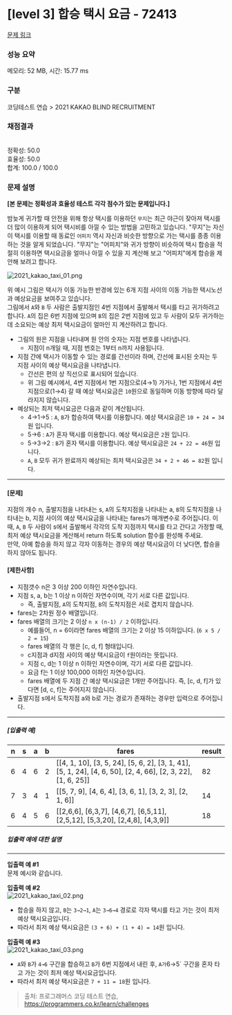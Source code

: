 # [level 3] 합승 택시 요금 - 72413 

[문제 링크](https://school.programmers.co.kr/learn/courses/30/lessons/72413) 

### 성능 요약

메모리: 52 MB, 시간: 15.77 ms

### 구분

코딩테스트 연습 > 2021 KAKAO BLIND RECRUITMENT

### 채점결과

<br/>정확성: 50.0<br/>효율성: 50.0<br/>합계: 100.0 / 100.0

### 문제 설명

<p style="user-select: auto;"><strong style="user-select: auto;">[본 문제는 정확성과 효율성 테스트 각각 점수가 있는 문제입니다.]</strong></p>

<p style="user-select: auto;">밤늦게 귀가할 때 안전을 위해 항상 택시를 이용하던 <code style="user-select: auto;">무지</code>는 최근 야근이 잦아져 택시를 더 많이 이용하게 되어 택시비를 아낄 수 있는 방법을 고민하고 있습니다. "무지"는 자신이 택시를 이용할 때 동료인 <code style="user-select: auto;">어피치</code> 역시 자신과 비슷한 방향으로 가는 택시를 종종 이용하는 것을 알게 되었습니다. "무지"는 "어피치"와 귀가 방향이 비슷하여 택시 합승을 적절히 이용하면 택시요금을 얼마나 아낄 수 있을 지 계산해 보고 "어피치"에게 합승을 제안해 보려고 합니다.</p>

<p style="user-select: auto;"><img src="https://grepp-programmers.s3.ap-northeast-2.amazonaws.com/files/production/715ff493-d1a0-44d8-9273-a785280b3f1e/2021_kakao_taxi_01.png" title="" alt="2021_kakao_taxi_01.png" style="user-select: auto;"></p>

<p style="user-select: auto;">위 예시 그림은 택시가 이동 가능한 반경에 있는 6개 지점 사이의 이동 가능한 택시노선과 예상요금을 보여주고 있습니다.<br style="user-select: auto;">
그림에서 <code style="user-select: auto;">A</code>와 <code style="user-select: auto;">B</code> 두 사람은 출발지점인 4번 지점에서 출발해서 택시를 타고 귀가하려고 합니다. <code style="user-select: auto;">A</code>의 집은 6번 지점에 있으며 <code style="user-select: auto;">B</code>의 집은 2번 지점에 있고 두 사람이 모두 귀가하는 데 소요되는 예상 최저 택시요금이 얼마인 지 계산하려고 합니다.</p>

<ul style="user-select: auto;">
<li style="user-select: auto;">그림의 원은 지점을 나타내며 원 안의 숫자는 지점 번호를 나타냅니다.

<ul style="user-select: auto;">
<li style="user-select: auto;">지점이 n개일 때, 지점 번호는 1부터 n까지 사용됩니다.</li>
</ul></li>
<li style="user-select: auto;">지점 간에 택시가 이동할 수 있는 경로를 간선이라 하며, 간선에 표시된 숫자는 두 지점 사이의 예상 택시요금을 나타냅니다.

<ul style="user-select: auto;">
<li style="user-select: auto;">간선은 편의 상 직선으로 표시되어 있습니다.</li>
<li style="user-select: auto;">위 그림 예시에서, 4번 지점에서 1번 지점으로(4→1) 가거나, 1번 지점에서 4번 지점으로(1→4) 갈 때 예상 택시요금은 <code style="user-select: auto;">10</code>원으로 동일하며 이동 방향에 따라 달라지지 않습니다.</li>
</ul></li>
<li style="user-select: auto;">예상되는 최저 택시요금은 다음과 같이 계산됩니다.

<ul style="user-select: auto;">
<li style="user-select: auto;">4→1→5 : <code style="user-select: auto;">A</code>, <code style="user-select: auto;">B</code>가 합승하여 택시를 이용합니다. 예상 택시요금은 <code style="user-select: auto;">10 + 24 = 34</code>원 입니다.</li>
<li style="user-select: auto;">5→6 : <code style="user-select: auto;">A</code>가 혼자 택시를 이용합니다. 예상 택시요금은 <code style="user-select: auto;">2</code>원 입니다.</li>
<li style="user-select: auto;">5→3→2 : <code style="user-select: auto;">B</code>가 혼자 택시를 이용합니다. 예상 택시요금은 <code style="user-select: auto;">24 + 22 = 46</code>원 입니다.</li>
<li style="user-select: auto;"><code style="user-select: auto;">A</code>, <code style="user-select: auto;">B</code> 모두 귀가 완료까지 예상되는 최저 택시요금은 <code style="user-select: auto;">34 + 2 + 46 = 82</code>원 입니다.</li>
</ul></li>
</ul>

<hr style="user-select: auto;">

<h4 style="user-select: auto;"><strong style="user-select: auto;">[문제]</strong></h4>

<p style="user-select: auto;">지점의 개수 n, 출발지점을 나타내는 s, <code style="user-select: auto;">A</code>의 도착지점을 나타내는 a, <code style="user-select: auto;">B</code>의 도착지점을 나타내는 b, 지점 사이의 예상 택시요금을 나타내는 fares가 매개변수로 주어집니다. 이때, <code style="user-select: auto;">A</code>, <code style="user-select: auto;">B</code> 두 사람이 s에서 출발해서 각각의 도착 지점까지 택시를 타고 간다고 가정할 때, 최저 예상 택시요금을 계산해서 return 하도록 solution 함수를 완성해 주세요.<br style="user-select: auto;">
만약, 아예 합승을 하지 않고 각자 이동하는 경우의 예상 택시요금이 더 낮다면, 합승을 하지 않아도 됩니다.</p>

<h4 style="user-select: auto;"><strong style="user-select: auto;">[제한사항]</strong></h4>

<ul style="user-select: auto;">
<li style="user-select: auto;">지점갯수 n은 3 이상 200 이하인 자연수입니다.</li>
<li style="user-select: auto;">지점 s, a, b는 1 이상 n 이하인 자연수이며, 각기 서로 다른 값입니다.

<ul style="user-select: auto;">
<li style="user-select: auto;">즉, 출발지점, <code style="user-select: auto;">A</code>의 도착지점, <code style="user-select: auto;">B</code>의 도착지점은 서로 겹치지 않습니다.</li>
</ul></li>
<li style="user-select: auto;">fares는 2차원 정수 배열입니다.</li>
<li style="user-select: auto;">fares 배열의 크기는 2 이상 <code style="user-select: auto;">n x (n-1) / 2</code> 이하입니다.

<ul style="user-select: auto;">
<li style="user-select: auto;">예를들어, n = 6이라면 fares 배열의 크기는 2 이상 15 이하입니다. (<code style="user-select: auto;">6 x 5 / 2 = 15</code>)</li>
<li style="user-select: auto;">fares 배열의 각 행은 [c, d, f] 형태입니다.</li>
<li style="user-select: auto;">c지점과 d지점 사이의 예상 택시요금이 <code style="user-select: auto;">f</code>원이라는 뜻입니다.</li>
<li style="user-select: auto;">지점 c, d는 1 이상 n 이하인 자연수이며, 각기 서로 다른 값입니다.</li>
<li style="user-select: auto;">요금 f는 1 이상 100,000 이하인 자연수입니다.</li>
<li style="user-select: auto;">fares 배열에 두 지점 간 예상 택시요금은 1개만 주어집니다. 즉, [c, d, f]가 있다면 [d, c, f]는 주어지지 않습니다.</li>
</ul></li>
<li style="user-select: auto;">출발지점 s에서 도착지점 a와 b로 가는 경로가 존재하는 경우만 입력으로 주어집니다.</li>
</ul>

<hr style="user-select: auto;">

<h5 style="user-select: auto;"><strong style="user-select: auto;">[입출력 예]</strong></h5>
<table class="table" style="user-select: auto;">
        <thead style="user-select: auto;"><tr style="user-select: auto;">
<th style="user-select: auto;">n</th>
<th style="user-select: auto;">s</th>
<th style="user-select: auto;">a</th>
<th style="user-select: auto;">b</th>
<th style="user-select: auto;">fares</th>
<th style="user-select: auto;">result</th>
</tr>
</thead>
        <tbody style="user-select: auto;"><tr style="user-select: auto;">
<td style="user-select: auto;">6</td>
<td style="user-select: auto;">4</td>
<td style="user-select: auto;">6</td>
<td style="user-select: auto;">2</td>
<td style="user-select: auto;">[[4, 1, 10], [3, 5, 24], [5, 6, 2], [3, 1, 41], [5, 1, 24], [4, 6, 50], [2, 4, 66], [2, 3, 22], [1, 6, 25]]</td>
<td style="user-select: auto;">82</td>
</tr>
<tr style="user-select: auto;">
<td style="user-select: auto;">7</td>
<td style="user-select: auto;">3</td>
<td style="user-select: auto;">4</td>
<td style="user-select: auto;">1</td>
<td style="user-select: auto;">[[5, 7, 9], [4, 6, 4], [3, 6, 1], [3, 2, 3], [2, 1, 6]]</td>
<td style="user-select: auto;">14</td>
</tr>
<tr style="user-select: auto;">
<td style="user-select: auto;">6</td>
<td style="user-select: auto;">4</td>
<td style="user-select: auto;">5</td>
<td style="user-select: auto;">6</td>
<td style="user-select: auto;">[[2,6,6], [6,3,7], [4,6,7], [6,5,11], [2,5,12], [5,3,20], [2,4,8], [4,3,9]]</td>
<td style="user-select: auto;">18</td>
</tr>
</tbody>
      </table>
<h5 style="user-select: auto;"><strong style="user-select: auto;">입출력 예에 대한 설명</strong></h5>

<hr style="user-select: auto;">

<p style="user-select: auto;"><strong style="user-select: auto;">입출력 예 #1</strong><br style="user-select: auto;">
문제 예시와 같습니다.</p>

<p style="user-select: auto;"><strong style="user-select: auto;">입출력 예 #2</strong><br style="user-select: auto;">
<img src="https://grepp-programmers.s3.ap-northeast-2.amazonaws.com/files/production/934fcb5a-f844-4b02-b7fa-46198123be05/2021_kakao_taxi_02.png" title="" alt="2021_kakao_taxi_02.png" style="user-select: auto;"></p>

<ul style="user-select: auto;">
<li style="user-select: auto;">합승을 하지 않고, <code style="user-select: auto;">B</code>는 <code style="user-select: auto;">3→2→1</code>, <code style="user-select: auto;">A</code>는 <code style="user-select: auto;">3→6→4</code> 경로로 각자 택시를 타고 가는 것이 최저 예상 택시요금입니다.</li>
<li style="user-select: auto;">따라서 최저 예상 택시요금은 <code style="user-select: auto;">(3 + 6) + (1 + 4) = 14</code>원 입니다.</li>
</ul>

<p style="user-select: auto;"><strong style="user-select: auto;">입출력 예 #3</strong><br style="user-select: auto;">
<img src="https://grepp-programmers.s3.ap-northeast-2.amazonaws.com/files/production/179cc8ad-73d2-46c9-95e9-2363f3cb345d/2021_kakao_taxi_03.png" title="" alt="2021_kakao_taxi_03.png" style="user-select: auto;"></p>

<ul style="user-select: auto;">
<li style="user-select: auto;"><code style="user-select: auto;">A</code>와 <code style="user-select: auto;">B</code>가 <code style="user-select: auto;">4→6</code> 구간을 합승하고 <code style="user-select: auto;">B</code>가 6번 지점에서 내린 후, <code style="user-select: auto;">A가</code>6→5` 구간을 혼자 타고 가는 것이 최저 예상 택시요금입니다.</li>
<li style="user-select: auto;">따라서 최저 예상 택시요금은 <code style="user-select: auto;">7 + 11 = 18</code>원 입니다.</li>
</ul>


> 출처: 프로그래머스 코딩 테스트 연습, https://programmers.co.kr/learn/challenges